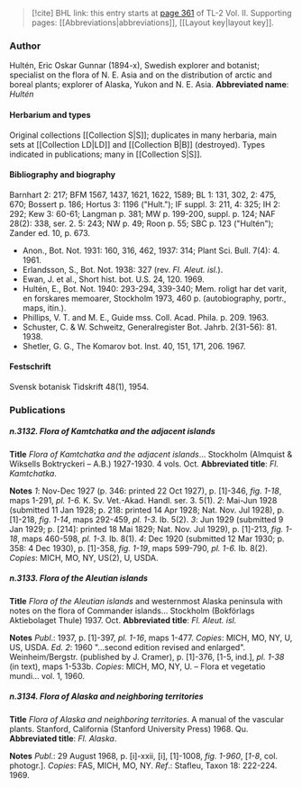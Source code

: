 > [!cite] BHL link: this entry starts at [page 361](https://www.biodiversitylibrary.org/page/33068603) of TL-2 Vol. II.
> Supporting pages: [[Abbreviations|abbreviations]], [[Layout key|layout key]].

### Author

Hultén, Eric Oskar Gunnar (1894-x), Swedish explorer and botanist; specialist on the flora of N. E. Asia and on the distribution of arctic and boreal plants; explorer of Alaska, Yukon and N. E. Asia. 
**Abbreviated name**: *Hultén*

#### Herbarium and types

Original collections [[Collection S|S]]; duplicates in many herbaria, main sets at [[Collection LD|LD]] and [[Collection B|B]] (destroyed). Types indicated in publications; many in [[Collection S|S]].

#### Bibliography and biography

Barnhart 2: 217; BFM 1567, 1437, 1621, 1622, 1589; BL 1: 131, 302, 2: 475, 670; Bossert p. 186; Hortus 3: 1196 ("Hult."); IF suppl. 3: 211, 4: 325; IH 2: 292; Kew 3: 60-61; Langman p. 381; MW p. 199-200, suppl. p. 124; NAF 28(2): 338, ser. 2. 5: 243; NW p. 49; Roon p. 55; SBC p. 123 ("Hultén"); Zander ed. 10, p. 673.
- Anon., Bot. Not. 1931: 160, 316, 462, 1937: 314; Plant Sci. Bull. 7(4): 4. 1961.
- Erlandsson, S., Bot. Not. 1938: 327 (rev. *Fl. Aleut. isl.*).
- Ewan, J. et al., Short hist. bot. U.S. 24, 120. 1969.
- Hultén, E., Bot. Not. 1940: 293-294, 339-340; Mem. roligt har det varit, en forskares memoarer, Stockholm 1973, 460 p. (autobiography, portr., maps, itin.).
- Phillips, V. T. and M. E., Guide mss. Coll. Acad. Phila. p. 209. 1963.
- Schuster, C. & W. Schweitz, Generalregister Bot. Jahrb. 2(31-56): 81. 1938.
- Shetler, G. G., The Komarov bot. Inst. 40, 151, 171, 206. 1967.

#### Festschrift

Svensk botanisk Tidskrift 48(1), 1954.

### Publications

##### n.3132. Flora of Kamtchatka and the adjacent islands

**Title**
*Flora of Kamtchatka and the adjacent islands*... Stockholm (Almquist & Wiksells Boktryckeri – A.B.) 1927-1930. 4 vols. Oct.
**Abbreviated title**: *Fl. Kamtchatka*.

**Notes**
*1*: Nov-Dec 1927 (p. 346: printed 22 Oct 1927), p. \[1\]-346, *fig. 1-18*, maps 1-291, *pl. 1-6.* K. Sv. Vet.-Akad. Handl. ser. 3. 5(1).
*2*: Mai-Jun 1928 (submitted 11 Jan 1928; p. 218: printed 14 Apr 1928; Nat. Nov. Jul 1928), p. \[1\]-218, *fig. 1-14*, maps 292-459, *pl. 1-3.* Ib. 5(2).
*3*: Jun 1929 (submitted 9 Jan 1929; p. \[214\]: printed 18 Mai 1829; Nat. Nov. Jul 1929), p. \[1\]-213, *fig. 1-18*, maps 460-598, *pl. 1-3.* Ib. 8(1).
*4*: Dec 1920 (submitted 12 Mar 1930; p. 358: 4 Dec 1930), p. \[1\]-358, *fig. 1-19*, maps 599-790, *pl. 1-6.* Ib. 8(2).
*Copies*: MICH, MO, NY, US(2), U, USDA.

##### n.3133. Flora of the Aleutian islands

**Title**
*Flora of the Aleutian islands* and westernmost Alaska peninsula with notes on the flora of Commander islands... Stockholm (Bokförlags Aktiebolaget Thule) 1937. Oct.
**Abbreviated title**: *Fl. Aleut. isl.*

**Notes**
*Publ*.: 1937, p. \[1\]-397, *pl. 1-16*, maps 1-477. *Copies*: MICH, MO, NY, U, US, USDA.
*Ed. 2*: 1960 "...second edition revised and enlarged". Weinheim/Bergstr. (published by J. Cramer), p. \[1\]-376, \[1-5, ind.\], *pl. 1-38* (in text), maps 1-533b.
*Copies*: MICH, MO, NY, U. – Flora et vegetatio mundi... vol. 1, 1960.

##### n.3134. Flora of Alaska and neighboring territories

**Title**
*Flora of Alaska and neighboring territories*. A manual of the vascular plants. Stanford, California (Stanford University Press) 1968. Qu.
**Abbreviated title**: *Fl. Alaska*.

**Notes**
*Publ*.: 29 August 1968, p. \[i\]-xxii, \[i\], \[1\]-1008, *fig. 1-960*, \[*1-8*, col. photogr.\]. *Copies*: FAS, MICH, MO, NY.
*Ref*.: Stafleu, Taxon 18: 222-224. 1969.

